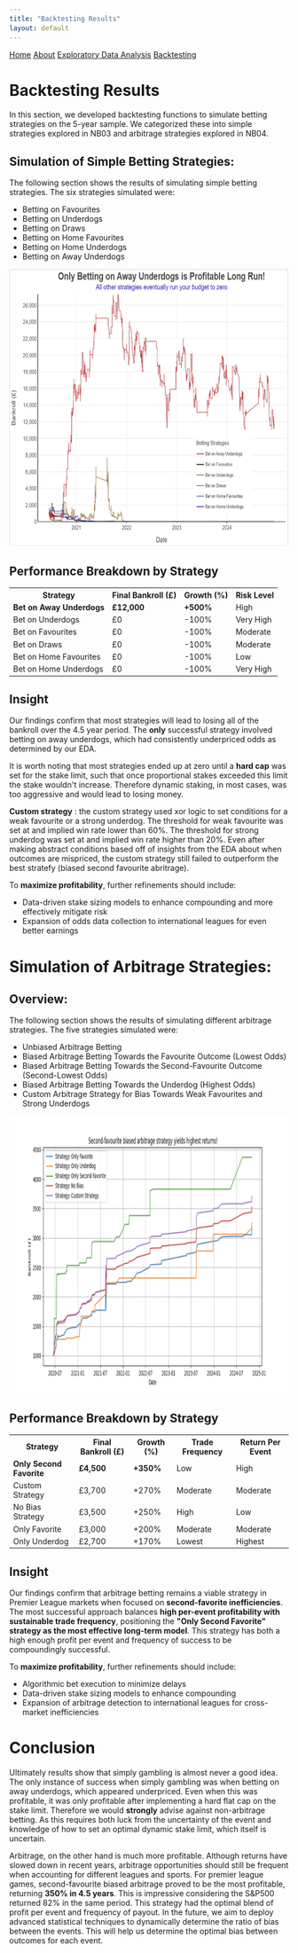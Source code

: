 ```yaml
---
title: "Backtesting Results"
layout: default
---
```


<link rel="stylesheet" type="text/css" href="./assets/css/style.css">

<div class="header">
    <a href="index.html">Home</a>
    <a href="about.html">About</a>
    <a href="eda.html">Exploratory Data Analysis</a>
    <a href="backtesting.html">Backtesting</a>
</div>

# Backtesting Results

In this section, we developed backtesting functions to simulate betting strategies on the 5-year sample. We categorized these into simple strategies explored in NB03 and arbitrage strategies explored in NB04.

## **Simulation of Simple Betting Strategies**:

The following section shows the results of simulating simple betting strategies. The six strategies simulated were:
- Betting on Favourites
- Betting on Underdogs
- Betting on Draws
- Betting on Home Favourites
- Betting on Home Underdogs
- Betting on Away Underdogs

<img src="bet_simulation.png" alt="Simple Betting Strategies Simulation" width="750" height="500">

## **Performance Breakdown by Strategy**

<table>
    <tr>
        <th>Strategy</th>
        <th>Final Bankroll (£)</th>
        <th>Growth (%)</th>
        <th>Risk Level</th>
    </tr>
    <tr>
        <td><b>Bet on Away Underdogs</b></td>
        <td><b>£12,000</b></td>
        <td><b>+500%</b></td>
        <td>High</td>
    </tr>
    <tr>
        <td>Bet on Underdogs</td>
        <td>£0</td>
        <td>-100%</td>
        <td>Very High</td>
    </tr>
    <tr>
        <td>Bet on Favourites</td>
        <td>£0</td>
        <td>-100%</td>
        <td>Moderate</td>
    </tr>
    <tr>
        <td>Bet on Draws</td>
        <td>£0</td>
        <td>-100%</td>
        <td>Moderate</td>
    </tr>
    <tr>
        <td>Bet on Home Favourites</td>
        <td>£0</td>
        <td>-100%</td>
        <td>Low</td>
    </tr>
    <tr>
        <td>Bet on Home Underdogs</td>
        <td>£0</td>
        <td>-100%</td>
        <td>Very High</td>
    </tr>
</table>

## **Insight**

Our findings confirm that most strategies will lead to losing all of the bankroll over the 4.5 year period. The **only**  successful strategy involved betting on away underdogs, which had consistently underpriced odds as determined by our EDA. 

It is worth noting that most strategies ended up at zero until a **hard cap** was set for the stake limit, such that once proportional stakes exceeded this limit the stake wouldn't increase. Therefore dynamic staking, in most cases, was too aggressive and would lead to losing money.

**Custom strategy** : the custom strategy used xor logic to set conditions for a weak favourite or a strong underdog. The threshold for weak favourite was set at and implied win rate lower than 60%. The threshold for strong underdog was set at and implied win rate higher than 20%. Even after making abstract conditions based off of insights from the EDA about when outcomes are mispriced, the custom strategy still failed to outperform the best stratefy (biased second favourite abritrage).

To **maximize profitability**, further refinements should include:
- Data-driven stake sizing models to enhance compounding and more effectively mitigate risk
- Expansion of odds data collection to international leagues for even better earnings


# **Simulation of Arbitrage Strategies**:

## **Overview:**

The following section shows the results of simulating different arbitrage strategies. The five strategies simulated were:
- Unbiased Arbitrage Betting
- Biased Arbitrage Betting Towards the Favourite Outcome (Lowest Odds)
- Biased Arbitrage Betting Towards the Second-Favourite Outcome (Second-Lowest Odds)
- Biased Arbitrage Betting Towards the Underdog (Highest Odds)
- Custom Arbitrage Strategy for Bias Towards Weak Favourites and Strong Underdogs

<img src="arb_simulation.png" alt="Arbitrage Strategies Simulation" width="750" height="500">

## **Performance Breakdown by Strategy**
<table>
    <tr>
        <th>Strategy</th>
        <th>Final Bankroll (£)</th>
        <th>Growth (%)</th>
        <th>Trade Frequency</th>
        <th>Return Per Event</th>
    </tr>
    <tr>
        <td><b>Only Second Favorite</b></td>
        <td><b>£4,500</b></td>
        <td><b>+350%</b></td>
        <td>Low</td>
        <td>High</td>
    </tr>
    <tr>
        <td>Custom Strategy</td>
        <td>£3,700</td>
        <td>+270%</td>
        <td>Moderate</td>
        <td>Moderate</td>
    </tr>
    <tr>
        <td>No Bias Strategy</td>
        <td>£3,500</td>
        <td>+250%</td>
        <td>High</td>
        <td>Low</td>
    </tr>
    <tr>
        <td>Only Favorite</td>
        <td>£3,000</td>
        <td>+200%</td>
        <td>Moderate</td>
        <td>Moderate</td>
    </tr>
    <tr>
        <td>Only Underdog</td>
        <td>£2,700</td>
        <td>+170%</td>
        <td>Lowest</td>
        <td>Highest</td>
    </tr>
</table>

## **Insight**

Our findings confirm that arbitrage betting remains a viable strategy in Premier League markets when focused on **second-favorite inefficiencies**. The most successful approach balances **high per-event profitability with sustainable trade frequency**, positioning the **"Only Second Favorite" strategy as the most effective long-term model**. This strategy has both a high enough profit per event and frequency of success to be compoundingly successful.

To **maximize profitability**, further refinements should include:
- Algorithmic bet execution to minimize delays
- Data-driven stake sizing models to enhance compounding
- Expansion of arbitrage detection to international leagues for cross-market inefficiencies


# **Conclusion**

Ultimately results show that simply gambling is almost never a good idea. The only instance of success when simply gambling was when betting on away underdogs, which appeared underpriced. Even when this was profitable, it was only profitable after implementing a hard flat cap on the stake limit. Therefore we would **strongly** advise against non-arbitrage betting. As this requires both luck from the uncertainty of the event and knowledge of how to set an optimal dynamic stake limit, which itself is uncertain.

Arbitrage, on the other hand is much more profitable. Although returns have slowed down in recent years, arbitrage opportunities should still be frequent when accounting for different leagues and sports. For premier league games, second-favourite biased arbitrage proved to be the most profitable, returning **350% in 4.5 years**. This is impressive considering the S&P500 returned 82% in the same period. This strategy had the optimal blend of profit per event and frequency of payout. In the future, we aim to deploy advanced statistical techniques to dynamically determine the ratio of bias between the events. This will help us determine the optimal bias between outcomes for each event.
